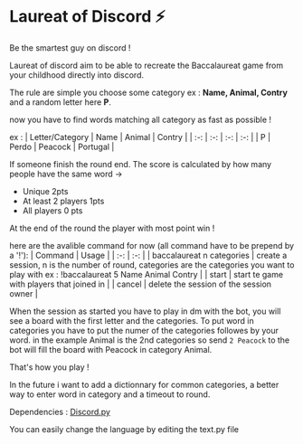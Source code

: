 # Laureat of Discord ⚡

Be the smartest guy on discord !

Laureat of discord aim to be able to recreate the Baccalaureat game from your childhood directly into discord.

The rule are simple you choose some category ex : **Name, Animal, Contry** and a random letter here **P**.

now you have to find words matching all category as fast as possible !

ex :
| Letter/Category | Name | Animal | Contry |
| :-: | :-: | :-: | :-: |
| P | Perdo | Peacock | Portugal |

If someone finish the round end.
The score is calculated by how many people have the same word ->
- Unique 2pts
- At least 2 players 1pts
- All players 0 pts

At the end of the round the player with most point win !

here are the avalible command for now (all command have to be prepend by a '!'):
| Command | Usage |
| :-: | :-: |
| baccalaureat n categories | create a session, n is the number of round, categories are the categories you want to play with ex : !baccalaureat 5 Name Animal Contry |
| start | start te game with players that joined in |
| cancel | delete the session of the session owner |

When the session as started you have to play in dm with the bot, you will see a board with the first letter and the categories.
To put word in categories you have to put the numer of the categories followes by your word.
in the example Animal is the 2nd categories so send ```2 Peacock``` to the bot will fill the board with Peacock in category Animal.

That's how you play !

In the future i want to add a dictionnary for common categories, a better way to enter word in category and a timeout to round.

Dependencies : [Discord.py](https://discordpy.readthedocs.io/en/latest/)

You can easily change the language by editing the text.py file